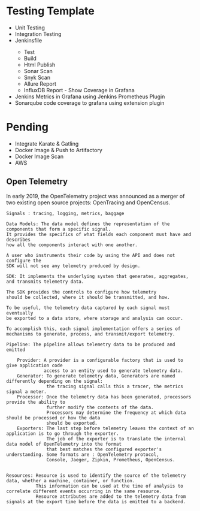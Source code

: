 # Testing Template

<ul>
<li>Unit Testing</li>
<li>Integration Testing</li>
<li>Jenkinsfile</li>
    <ul>
        <li>Test</li>
        <li>Build</li>
        <li>Html Publish</li>
        <li>Sonar Scan</li>
        <li>Snyk Scan</li>
        <li>Allure Report</li>
        <li>InfluxDB Report - Show Coverage in Grafana</li>
    </ul>
<li>Jenkins Metrics in Grafana using Jenkins Prometheus Plugin</li>
<li>Sonarqube code coverage to grafana using extension plugin</li>
</ul>

# Pending

<ul>
    <li>Integrate Karate & Gatling</li>
    <li>Docker Image & Push to Artifactory</li>
    <li>Docker Image Scan</li>
    <li>AWS</li>
</ul>


## Open Telemetry
<p>
    In early 2019, the OpenTelemetry project was announced as a merger of two existing open source projects: OpenTracing and OpenCensus.
    
    Signals : tracing, logging, metrics, baggage
    
    Data Models: The data model defines the representation of the components that form a specific signal.
    It provides the specifics of what fields each component must have and describes 
    how all the components interact with one another.
    
    A user who instruments their code by using the API and does not configure the 
    SDK will not see any telemetry produced by design.
    
    SDK: It implements the underlying system that generates, aggregates, and transmits telemetry data.
    
    The SDK provides the controls to configure how telemetry 
    should be collected, where it should be transmitted, and how.
    
    To be useful, the telemetry data captured by each signal must eventually 
    be exported to a data store, where storage and analysis can occur. 
    
    To accomplish this, each signal implementation offers a series of
    mechanisms to generate, process, and transmit/export telemetry.
    
    Pipeline: The pipeline allows telemetry data to be produced and emitted
    
        Provider: A provider is a configurable factory that is used to give application code 
                  access to an entity used to generate telemetry data.
        Generator: To generate telemetry data, Generators are named differently depending on the signal: 
                   the tracing signal calls this a tracer, the metrics signal a meter.
        Processor: Once the telemetry data has been generated, processors provide the ability to 
                   further modify the contents of the data.
                   Processors may determine the frequency at which data should be processed or how the data 
                   should be exported.
        Exporters: The last step before telemetry leaves the context of an application is to go through the exporter.
                   The job of the exporter is to translate the internal data model of OpenTelemetry into the format 
                   that best matches the configured exporter's understanding. Some formats are : OpenTelemetry protocol,
                   Console, Jaeger, Zipkin, Prometheus, OpenCensus.
    
    
    Resources: Resource is used to identify the source of the telemetry data, whether a machine, container, or function.
               This information can be used at the time of analysis to correlate different events occurring in the same resource.
               Resource attributes are added to the telemetry data from signals at the export time before the data is emitted to a backend.
    
</p>
